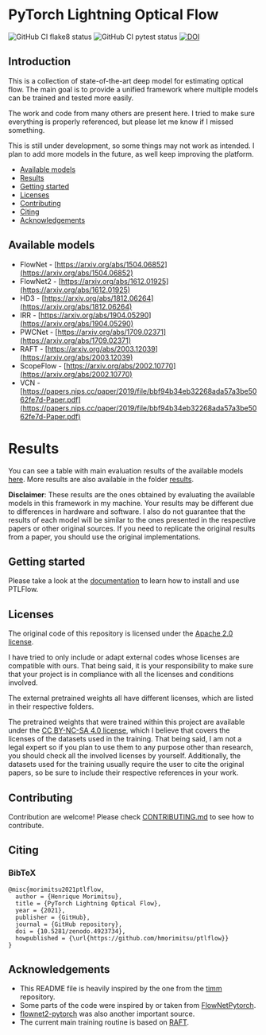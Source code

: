 # PyTorch Lightning Optical Flow

![GitHub CI flake8 status](https://github.com/hmorimitsu/ptlflow/actions/workflows/flake8.yml/badge.svg)
![GitHub CI pytest status](https://github.com/hmorimitsu/ptlflow/actions/workflows/pytest.yml/badge.svg)
[![DOI](https://zenodo.org/badge/375416785.svg)](https://zenodo.org/badge/latestdoi/375416785)

## Introduction

This is a collection of state-of-the-art deep model for estimating optical flow. The main goal is to provide a unified framework where multiple models can be trained and tested more easily.

The work and code from many others are present here. I tried to make sure everything is properly referenced, but please let me know if I missed something.

This is still under development, so some things may not work as intended. I plan to add more models in the future, as well keep improving the platform.

- [Available models](#available-models)
- [Results](#results)
- [Getting started](#getting-started)
- [Licenses](#licenses)
- [Contributing](#contributing)
- [Citing](#citing)
- [Acknowledgements](#acknowledgements)

## Available models

- FlowNet - [https://arxiv.org/abs/1504.06852](https://arxiv.org/abs/1504.06852)
- FlowNet2 - [https://arxiv.org/abs/1612.01925](https://arxiv.org/abs/1612.01925)
- HD3 - [https://arxiv.org/abs/1812.06264](https://arxiv.org/abs/1812.06264)
- IRR - [https://arxiv.org/abs/1904.05290](https://arxiv.org/abs/1904.05290)
- PWCNet - [https://arxiv.org/abs/1709.02371](https://arxiv.org/abs/1709.02371)
- RAFT - [https://arxiv.org/abs/2003.12039](https://arxiv.org/abs/2003.12039)
- ScopeFlow -  [https://arxiv.org/abs/2002.10770](https://arxiv.org/abs/2002.10770)
- VCN - [https://papers.nips.cc/paper/2019/file/bbf94b34eb32268ada57a3be5062fe7d-Paper.pdf](https://papers.nips.cc/paper/2019/file/bbf94b34eb32268ada57a3be5062fe7d-Paper.pdf)

# Results

You can see a table with main evaluation results of the available models [here](results/summarized_metrics-epe.csv). More results are also available in the folder [results](results).

**Disclaimer**: These results are the ones obtained by evaluating the available models in this framework in my machine. Your results may be different due to differences in hardware and software. I also do not guarantee that the results of each model will be similar to the ones presented in the respective papers or other original sources. If you need to replicate the original results from a paper, you should use the original implementations.

## Getting started

Please take a look at the [documentation](https://ptlflow.readthedocs.io/) to learn how to install and use PTLFlow.

## Licenses

The original code of this repository is licensed under the [Apache 2.0 license](LICENSE).

I have tried to only include or adapt external codes whose licenses are compatible with ours. That being said, it is your responsibility to make sure that your project is in compliance with all the licenses and conditions involved.

The external pretrained weights all have different licenses, which are listed in their respective folders.

The pretrained weights that were trained within this project are available under the [CC BY-NC-SA 4.0 license](https://creativecommons.org/licenses/by-nc-sa/4.0/), which I believe that covers the licenses of the datasets used in the training. That being said, I am not a legal expert so if you plan to use them to any purpose other than research, you should check all the involved licenses by yourself. Additionally, the datasets used for the training usually require the user to cite the original papers, so be sure to include their respective references in your work.

## Contributing

Contribution are welcome! Please check [CONTRIBUTING.md](CONTRIBUTING.md) to see how to contribute.

## Citing

### BibTeX

```
@misc{morimitsu2021ptlflow,
  author = {Henrique Morimitsu},
  title = {PyTorch Lightning Optical Flow},
  year = {2021},
  publisher = {GitHub},
  journal = {GitHub repository},
  doi = {10.5281/zenodo.4923734},
  howpublished = {\url{https://github.com/hmorimitsu/ptlflow}}
}
```

## Acknowledgements

- This README file is heavily inspired by the one from the [timm](https://github.com/rwightman/pytorch-image-models) repository.
- Some parts of the code were inspired by or taken from [FlowNetPytorch](https://github.com/ClementPinard/FlowNetPytorch).
- [flownet2-pytorch](https://github.com/NVIDIA/flownet2-pytorch) was also another important source.
- The current main training routine is based on [RAFT](https://github.com/princeton-vl/RAFT).